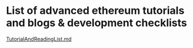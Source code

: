 # List of advanced ethereum tutorials and blogs & development checklists

[TutorialAndReadingList.md](Tutorial_and_reading_list/TutorialAndReadingList.md)
